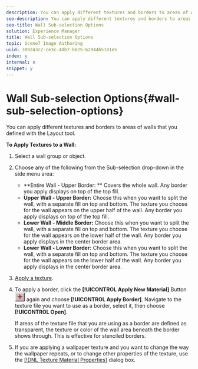 ```yaml
---
description: You can apply different textures and borders to areas of walls that you defined with the Layout tool.
seo-description: You can apply different textures and borders to areas of walls that you defined with the Layout tool.
seo-title: Wall Sub-selection Options
solution: Experience Manager
title: Wall Sub-selection Options
topic: Scene7 Image Authoring
uuid: 309243c2-ce3c-48b7-b825-62944b5181e5
index: y
internal: n
snippet: y
---
```


# Wall Sub-selection Options{#wall-sub-selection-options}

You can apply different textures and borders to areas of walls that you defined with the Layout tool.

 **To Apply Textures to a Wall:** 

1. Select a wall group or object.
1. Choose any of the following from the Sub-selection drop-down in the side menu area:

    * **Entire Wall - Upper Border: ** Covers the whole wall. Any border you apply displays on top of the top fill. 
    * **Upper Wall - Upper Border:** Choose this when you want to split the wall, with a separate fill on top and bottom. The texture you choose for the wall appears on the upper half of the wall. Any border you apply displays on top of the top fill. 
    * **Lower Wall - Middle Border:** Choose this when you want to split the wall, with a separate fill on top and bottom. The texture you choose for the wall appears on the lower half of the wall. Any border you apply displays in the center border area. 
    * **Lower Wall - Lower Border:** Choose this when you want to split the wall, with a separate fill on top and bottom. The texture you choose for the wall appears on the lower half of the wall. Any border you apply displays in the center border area.

1. [Apply a texture](../../c-vat-rend-pg/c-vat-rend-obj/t-vat-rend-text.md#task-1173f19d98094539906cdde336968712).
1. To apply a border, click the **[!UICONTROL Apply New Material]** Button ![](assets/new_material.png) again and choose **[!UICONTROL Apply Border]**. Navigate to the texture file you want to use as a border, select it, then choose **[!UICONTROL Open]**.

   If areas of the texture file that you are using as a border are defined as transparent, the texture or color of the wall area beneath the border shows through. This is effective for stenciled borders. 

1. If you are applying a wallpaper texture and you want to change the way the wallpaper repeats, or to change other properties of the texture, use the [ [!DNL Texture Material Properties]](../../c-vat-rend-pg/c-vat-work-text/c-vat-text-mat-prop/c-vat-text-mat-prop.md#concept-56e919cfd48748169dc2f011aa95c5fd) dialog box.

